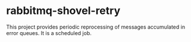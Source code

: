 # rabbitmq-shovel-retry
This project provides periodic reprocessing of messages accumulated in error queues. It is a scheduled job.
